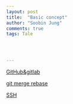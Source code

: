 ```yaml
---
layout: post
title:  "Basic concept"
author: "Soobin Jung"
comments: true
tags: Tale




---
```


[GitHub&gitlab](https://medium.com/@_diana_lee/github-gitlab%EC%9C%BC%EB%A1%9C-%ED%98%91%EC%97%85%ED%95%98%EB%8A%94-%ED%95%9C%EA%B0%80%EC%A7%80-%EB%B0%A9%EB%B2%95-feature-branch-workflow-9034441cf285)

[git merge rebase](https://brunch.co.kr/@anonymdevoo/7)

[SSH](https://baked-corn.tistory.com/52)

